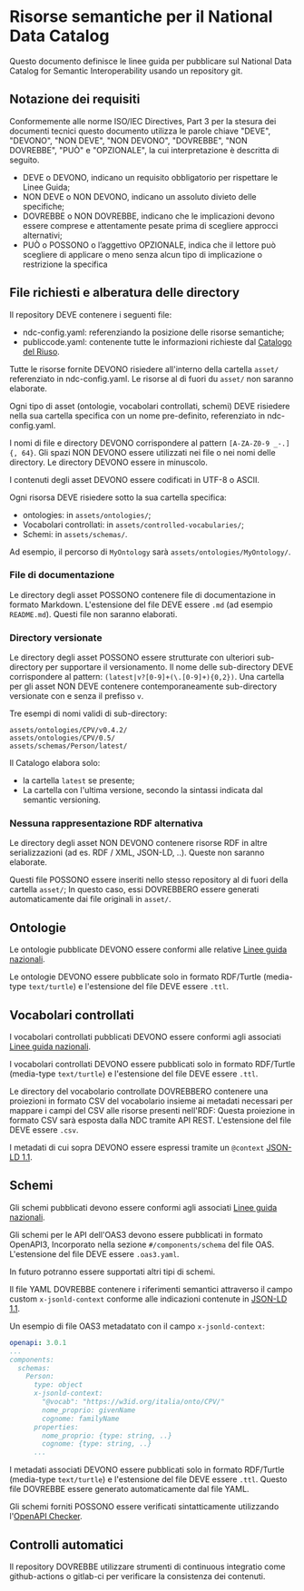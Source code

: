 # Risorse semantiche per il National Data Catalog

Questo documento definisce le linee guida per pubblicare sul
National Data Catalog for Semantic Interoperability usando un
repository git.

## Notazione dei requisiti

Conformemente alle norme ISO/IEC Directives, Part 3 per la stesura dei documenti tecnici
questo documento utilizza le parole chiave "DEVE", "DEVONO", "NON DEVE", "NON DEVONO", "DOVREBBE",
"NON DOVREBBE", "PUÒ" e "OPZIONALE", la cui interpretazione è descritta di seguito.

- DEVE o DEVONO, indicano un requisito obbligatorio per rispettare le Linee Guida;
- NON DEVE o NON DEVONO, indicano un assoluto divieto delle specifiche;
- DOVREBBE o NON DOVREBBE, indicano che le implicazioni devono essere comprese
  e attentamente pesate prima di scegliere approcci alternativi;
- PUÒ o POSSONO o l’aggettivo OPZIONALE, indica che il lettore può scegliere
  di applicare o meno senza alcun tipo di implicazione o restrizione la specifica

## File richiesti e alberatura delle directory

Il repository DEVE contenere i seguenti file:

- ndc-config.yaml: referenziando la posizione delle risorse semantiche;
- publiccode.yaml: contenente tutte le informazioni richieste dal
  [Catalogo del Riuso](https://DEVElopers.italia.it/it/software/).

Tutte le risorse fornite DEVONO risiedere all'interno della cartella `asset/`
referenziato in ndc-config.yaml.
Le risorse al di fuori du `asset/` non saranno elaborate.

Ogni tipo di asset (ontologie, vocabolari controllati, schemi)
DEVE risiedere nella sua cartella specifica con un nome pre-definito,
referenziato in ndc-config.yaml.

I nomi di file e directory DEVONO corrispondere
al pattern `[A-ZA-Z0-9 _-.]{, 64}`.
Gli spazi NON DEVONO essere utilizzati nei file o nei nomi delle directory.
Le directory DEVONO essere in minuscolo.

I contenuti degli asset DEVONO essere codificati in UTF-8 o ASCII.

Ogni risorsa DEVE risiedere sotto la sua cartella specifica:

- ontologies: in `assets/ontologies/`;
- Vocabolari controllati: in `assets/controlled-vocabularies/`;
- Schemi: in `assets/schemas/`.

Ad esempio, il percorso di `MyOntology` sarà `assets/ontologies/MyOntology/`.

### File di documentazione

Le directory degli asset POSSONO contenere
file di documentazione in formato Markdown.
L'estensione del file DEVE essere `.md` (ad esempio `README.md`).
Questi file non saranno elaborati.

### Directory versionate

Le directory degli asset POSSONO essere strutturate con ulteriori sub-directory
per supportare il versionamento. Il nome delle sub-directory DEVE corrispondere al
pattern: `(latest|v?[0-9]+(\.[0-9]+){0,2})`.
Una cartella per gli asset NON DEVE contenere contemporaneamente sub-directory
versionate con e senza il prefisso `v`.

Tre esempi di nomi validi di sub-directory:

```
assets/ontologies/CPV/v0.4.2/
assets/ontologies/CPV/0.5/
assets/schemas/Person/latest/
```

Il Catalogo elabora solo:

- la cartella `latest` se presente;
- La cartella con l'ultima versione,
  secondo la sintassi indicata dal semantic versioning.

### Nessuna rappresentazione RDF alternativa

Le directory degli asset NON DEVONO contenere
risorse RDF in altre serializzazioni
(ad es. RDF / XML, JSON-LD, ..).
Queste non saranno elaborate.

Questi file POSSONO essere inseriti nello stesso
repository al di fuori della cartella `asset/`;
In questo caso, essi
DOVREBBERO essere generati automaticamente
dai file originali in `asset/`.

## Ontologie

Le ontologie pubblicate DEVONO essere conformi alle relative
[Linee guida nazionali]().

Le ontologie DEVONO essere pubblicate solo in formato RDF/Turtle
(media-type `text/turtle`) e l'estensione del file DEVE essere `.ttl`.

## Vocabolari controllati

I vocabolari controllati pubblicati DEVONO essere conformi agli associati
[Linee guida nazionali]().

I vocabolari controllati DEVONO essere pubblicati solo in formato RDF/Turtle
(media-type `text/turtle`) e l'estensione del file DEVE essere `.ttl`.

Le directory del vocabolario controllate DOVREBBERO contenere
una proiezioni in formato CSV del vocabolario
insieme ai metadati necessari per mappare i campi del CSV
alle risorse presenti nell'RDF:
Questa proiezione in formato CSV sarà esposta dalla NDC tramite API REST.
L'estensione del file DEVE essere `.csv`.

I metadati di cui sopra DEVONO essere espressi
tramite un `@context` [JSON-LD 1.1](https://www.w3.org/TR/json-ld11/).

## Schemi

Gli schemi pubblicati devono essere conformi agli associati
[Linee guida nazionali]().

Gli schemi per le API dell'OAS3 devono essere pubblicati in formato OpenAPI3,
Incorporato nella sezione `#/components/schema` del file OAS.
L'estensione del file DEVE essere `.oas3.yaml`.

In futuro potranno essere supportati altri tipi di schemi.

Il file YAML DOVREBBE contenere i riferimenti semantici attraverso
il campo custom `x-jsonld-context` conforme alle indicazioni
contenute in [JSON-LD 1.1](https://www.w3.org/TR/json-ld11/).

Un esempio di file OAS3 metadatato con il campo `x-jsonld-context`:

```yaml
openapi: 3.0.1
...
components:
  schemas:
    Person:
      type: object
      x-jsonld-context:
        "@vocab": "https://w3id.org/italia/onto/CPV/"
        nome_proprio: givenName
        cognome: familyName
      properties:
        nome_proprio: {type: string, ..}
        cognome: {type: string, ..}
      ...

```

I metadati associati DEVONO essere pubblicati solo in formato RDF/Turtle
(media-type `text/turtle`) e l'estensione del file DEVE essere `.ttl`.
Questo file DOVREBBE essere generato automaticamente
dal file YAML.

Gli schemi forniti POSSONO essere verificati sintatticamente utilizzando
l'[OpenAPI Checker](https://italia.github.io/api-oas-checker).

## Controlli automatici

Il repository DOVREBBE utilizzare strumenti di continuous integratio
come github-actions o gitlab-ci per verificare la consistenza dei contenuti.
